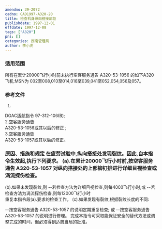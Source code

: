 ```yaml
---
amendno: 39-2072  
cadno: CAD1997-A320-20  
title: 检查机身纵向搭接部位  
publishdate: 1997-12-01  
effdate: 1997-12-08  
tags: ["A320"]  
pns: []  
categories: 西南管理局  
author: 李小虎  
---
```

  
### 适用范围  
所有在累计20000飞行小时前未执行空客服务通告 A320-53-1056 的如下A320飞机:MSN为 002至008,010至014,016至039,041至052,054,056及057。  
  
<!--more-->  
### 参考文件  
1.  
DGAC适航指令 97-312-106(B);  
2.空客服务通告  
 A320-53-1056或其以后的修正 ;  
3.空客服务通告  
 A320-53-1057或其以后的修正。  
  
### 原因、措施和规定 在疲劳试验中,纵向搭接处发现裂纹。因此,自本指令生效起,执行下列要求。      (a).在累计20000飞行小时前,按空客服务通告 A320-53-1057 对纵向搭接处的上部铆钉排进行详细目视检查或涡流探伤检查。  
 (b).如果未发现裂纹,则      --若检查方法为详细目视检查,则每4000飞行小时,或       --若检查方法为涡流探伤检查,则每12000飞行小时  
         重复本指令段(a).要求的检查工作。      (c).如果发现有裂纹,根据裂纹长度的不同:  
  
  --按空客服务通告 A320-53-1057 的说明定期重复检查; 或   --按空客服务通告 A320-53-1057 的说明进行修理。     完成本指令可采取能保证安全的替代方法或调整完成的时间，但必须得到适航当局的批准。  
